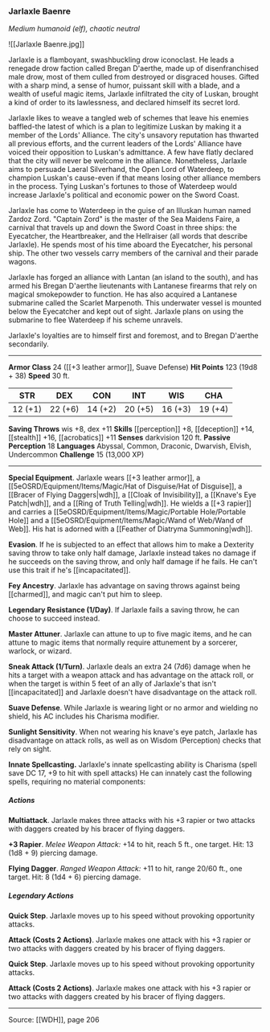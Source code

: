 ### Jarlaxle Baenre
_Medium humanoid (elf), chaotic neutral_

![[Jarlaxle Baenre.jpg]]

Jarlaxle is a flamboyant, swashbuckling drow iconoclast. He leads a renegade drow faction called Bregan D'aerthe, made up of disenfranchised male drow, most of them culled from destroyed or disgraced houses. Gifted with a sharp mind, a sense of humor, puissant skill with a blade, and a wealth of useful magic items, Jarlaxle infiltrated the city of Luskan, brought a kind of order to its lawlessness, and declared himself its secret lord.

Jarlaxle likes to weave a tangled web of schemes that leave his enemies baffled-the latest of which is a plan to legitimize Luskan by making it a member of the Lords' Alliance. The city's unsavory reputation has thwarted all previous efforts, and the current leaders of the Lords' Alliance have voiced their opposition to Luskan's admittance. A few have flatly declared that the city will never be welcome in the alliance. Nonetheless, Jarlaxle aims to persuade Laeral Silverhand, the Open Lord of Waterdeep, to champion Luskan's cause-even if that means losing other alliance members in the process. Tying Luskan's fortunes to those of Waterdeep would increase Jarlaxle's political and economic power on the Sword Coast.

Jarlaxle has come to Waterdeep in the guise of an Illuskan human named Zardoz Zord. "Captain Zord" is the master of the Sea Maidens Faire, a carnival that travels up and down the Sword Coast in three ships: the Eyecatcher, the Heartbreaker, and the Hellraiser (all words that describe Jarlaxle). He spends most of his time aboard the Eyecatcher, his personal ship. The other two vessels carry members of the carnival and their parade wagons.

Jarlaxle has forged an alliance with Lantan (an island to the south), and has armed his Bregan D'aerthe lieutenants with Lantanese firearms that rely on magical smokepowder to function. He has also acquired a Lantanese submarine called the Scarlet Marpenoth. This underwater vessel is mounted below the Eyecatcher and kept out of sight. Jarlaxle plans on using the submarine to flee Waterdeep if his scheme unravels.

Jarlaxle's loyalties are to himself first and foremost, and to Bregan D'aerthe secondarily.






---

**Armor Class** 24 ([[+3 leather armor]], Suave Defense)
**Hit Points** 123 (19d8 + 38)
**Speed** 30 ft.

| STR     | DEX     | CON     | INT     | WIS     | CHA     |
|---------|---------|---------|---------|---------|---------|
| 12 (+1) | 22 (+6) | 14 (+2) | 20 (+5) | 16 (+3) | 19 (+4) |

**Saving Throws** wis +8, dex +11
**Skills** [[perception]] +8, [[deception]] +14, [[stealth]] +16, [[acrobatics]] +11
**Senses** darkvision 120 ft.
**Passive Perception** 18
**Languages** Abyssal, Common, Draconic, Dwarvish, Elvish, Undercommon
**Challenge** 15 (13,000 XP)

---

**Special Equipment**. Jarlaxle wears [[+3 leather armor]], a [[5eOSRD/Equipment/Items/Magic/Hat of Disguise/Hat of Disguise]], a [[Bracer of Flying Daggers|wdh]], a [[Cloak of Invisibility]], a [[Knave's Eye Patch|wdh]], and a [[Ring of Truth Telling|wdh]]. He wields a [[+3 rapier]] and carries a [[5eOSRD/Equipment/Items/Magic/Portable Hole/Portable Hole]] and a [[5eOSRD/Equipment/Items/Magic/Wand of Web/Wand of Web]]. His hat is adorned with a [[Feather of Diatryma Summoning|wdh]].

**Evasion**. If he is subjected to an effect that allows him to make a Dexterity saving throw to take only half damage, Jarlaxle instead takes no damage if he succeeds on the saving throw, and only half damage if he fails. He can't use this trait if he's [[incapacitated]].

**Fey Ancestry**. Jarlaxle has advantage on saving throws against being [[charmed]], and magic can't put him to sleep.

**Legendary Resistance (1/Day)**. If Jarlaxle fails a saving throw, he can choose to succeed instead.

**Master Attuner**. Jarlaxle can attune to up to five magic items, and he can attune to magic items that normally require attunement by a sorcerer, warlock, or wizard.

**Sneak Attack (1/Turn)**. Jarlaxle deals an extra 24 (7d6) damage when he hits a target with a weapon attack and has advantage on the attack roll, or when the target is within 5 feet of an ally of Jarlaxle's that isn't [[incapacitated]] and Jarlaxle doesn't have disadvantage on the attack roll.

**Suave Defense**. While Jarlaxle is wearing light or no armor and wielding no shield, his AC includes his Charisma modifier.

**Sunlight Sensitivity**. When not wearing his knave's eye patch, Jarlaxle has disadvantage on attack rolls, as well as on Wisdom (Perception) checks that rely on sight.

**Innate Spellcasting.** Jarlaxle's innate spellcasting ability is Charisma (spell save DC 17, +9 to hit with spell attacks) He can innately cast the following spells, requiring no material components:

##### Actions
**Multiattack**. Jarlaxle makes three attacks with his +3 rapier or two attacks with daggers created by his bracer of flying daggers.

**+3 Rapier**. _Melee Weapon Attack:_ +14 to hit, reach 5 ft., one target. Hit: 13 (1d8 + 9) piercing damage.

**Flying Dagger**. _Ranged Weapon Attack:_ +11 to hit, range 20/60 ft., one target. Hit: 8 (1d4 + 6) piercing damage.

##### Legendary Actions
**Quick Step**. Jarlaxle moves up to his speed without provoking opportunity attacks.

**Attack (Costs 2 Actions)**. Jarlaxle makes one attack with his +3 rapier or two attacks with daggers created by his bracer of flying daggers.

**Quick Step**. Jarlaxle moves up to his speed without provoking opportunity attacks.

**Attack (Costs 2 Actions)**. Jarlaxle makes one attack with his +3 rapier or two attacks with daggers created by his bracer of flying daggers.


---

Source: [[WDH]], page 206